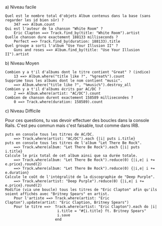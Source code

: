 a) Niveau facile

    Quel est le nombre total d'objets Album contenus dans la base (sans regarder les id bien sûr) ?
        347 ==> Album.count
    Qui est l'auteur de la chanson "White Room" ?
        Eric Clapton ==> Track.find_by(title: "White Room").artist
    Quelle chanson dure exactement 188133 milliseconds ?
        Perfect ==> Track.find_by(duration: 188133).title
    Quel groupe a sorti l'album "Use Your Illusion II" ?
        Guns and roses ==> Album.find_by(title: "Use Your Illusion II").artist

b) Niveau Moyen

    Combien y a t'il d'albums dont le titre contient "Great" ? (indice)
        13 ==> Album.where("title like ?", "%great%").count
    Supprime tous les albums dont le nom contient "music".
        ==> Album.where("title like ?", "%music%").destroy_all
    Combien y a t'il d'albums écrits par AC/DC ?
        2 ==> Album.where(artist: "AC/DC").count
    Combien de chanson durent exactement 158589 millisecondes ?
        0 ==> Track.where(duration: 158589).count

c) Niveau Difficile

Pour ces questions, tu vas devoir effectuer des boucles dans la console Rails. C'est peu commun mais c'est faisable, tout comme dans IRB.

    puts en console tous les titres de AC/DC.
        ==> Track.where(artist: "AC/DC").each {|i| puts i.title}
    puts en console tous les titres de l'album "Let There Be Rock".
        ==> Track.where(album: "Let There Be Rock").each {|i| puts i.title}
    Calcule le prix total de cet album ainsi que sa durée totale.
        ==> Track.where(album: "Let There Be Rock").reduce(0) {|i,e| i += e.price}.round(2)
        ==> Track.where(album: "Let There Be Rock").reduce(0) {|i,e| i += e.duration}
    Calcule le coût de l'intégralité de la discographie de "Deep Purple".
        ==> Track.where(artist: "Deep Purple").reduce(0) {|i,e| i += e.price}.round(2)
    Modifie (via une boucle) tous les titres de "Eric Clapton" afin qu'ils soient affichés avec "Britney Spears" en artist.
        Pour l'artiste ==> Track.where(artist: "Eric Clapton").update(artist: "Eric Claption, Britney Spears")
        Pour le titre ==>  Track.where(artist: "Eric Clapton").each do |i|
                            i.title = "#{i.title} ft. Britney Spears"
                            i.save
                           end
